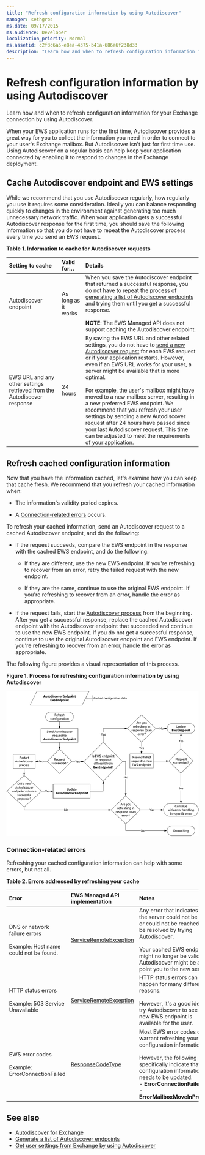 ```yaml
---
title: "Refresh configuration information by using Autodiscover"
manager: sethgros
ms.date: 09/17/2015
ms.audience: Developer
localization_priority: Normal
ms.assetid: c2f3c6a5-e8ea-4375-b41a-686a6f238d33
description: "Learn how and when to refresh configuration information for your Exchange connection by using Autodiscover."
---
```


# Refresh configuration information by using Autodiscover

Learn how and when to refresh configuration information for your Exchange connection by using Autodiscover.
  
When your EWS application runs for the first time, Autodiscover provides a great way for you to collect the information you need in order to connect to your user's Exchange mailbox. But Autodiscover isn't just for first time use. Using Autodiscover on a regular basis can help keep your application connected by enabling it to respond to changes in the Exchange deployment.
  
## Cache Autodiscover endpoint and EWS settings
<a name="bk_CacheSettings"> </a>

While we recommend that you use Autodiscover regularly, how regularly you use it requires some consideration. Ideally you can balance responding quickly to changes in the environment against generating too much unnecessary network traffic. When your application gets a successful Autodiscover response for the first time, you should save the following information so that you do not have to repeat the Autodiscover process every time you send an EWS request.
  
**Table 1. Information to cache for Autodiscover requests**

|**Setting to cache**|**Valid for…**|**Details**|
|:-----|:-----|:-----|
|Autodiscover endpoint  <br/> |As long as it works  <br/> |When you save the Autodiscover endpoint that returned a successful response, you do not have to repeat the process of [generating a list of Autodiscover endpoints](how-to-generate-a-list-of-autodiscover-endpoints.md) and trying them until you get a successful response.<br/><br/> **NOTE**: The EWS Managed API does not support caching the Autodiscover endpoint.           |
|EWS URL and any other settings retrieved from the Autodiscover response  <br/> |24 hours  <br/> |By saving the EWS URL and other related settings, you do not have to [send a new Autodiscover request](how-to-get-user-settings-from-exchange-by-using-autodiscover.md) for each EWS request or if your application restarts. However, even if an EWS URL works for your user, a server might be available that is more optimal.<br/><br/> For example, the user's mailbox might have moved to a new mailbox server, resulting in a new preferred EWS endpoint. We recommend that you refresh your user settings by sending a new Autodiscover request after 24 hours have passed since your last Autodiscover request. This time can be adjusted to meet the requirements of your application.  <br/> |
   
## Refresh cached configuration information
<a name="bk_RefreshConfig"> </a>

Now that you have the information cached, let's examine how you can keep that cache fresh. We recommend that you refresh your cached information when:
  
- The information's validity period expires.
    
- A [Connection-related errors](#bk_ConnectionErrors) occurs. 
    
To refresh your cached information, send an Autodiscover request to a cached Autodiscover endpoint, and do the following:
  
- If the request succeeds, compare the EWS endpoint in the response with the cached EWS endpoint, and do the following:
    
  - If they are different, use the new EWS endpoint. If you're refreshing to recover from an error, retry the failed request with the new endpoint.
    
  - If they are the same, continue to use the original EWS endpoint. If you're refreshing to recover from an error, handle the error as appropriate.
    
- If the request fails, start the [Autodiscover process](autodiscover-for-exchange.md) from the beginning. After you get a successful response, replace the cached Autodiscover endpoint with the Autodiscover endpoint that succeeded and continue to use the new EWS endpoint. If you do not get a successful response, continue to use the original Autodiscover endpoint and EWS endpoint. If you're refreshing to recover from an error, handle the error as appropriate. 
    
The following figure provides a visual representation of this process.
  
**Figure 1. Process for refreshing configuration information by using Autodiscover**

![Schematic diagram showing how Autodiscover refreshes configuration information.](media/Ex15_Autodiscover_Refresh_Flowchart.png)
  
### Connection-related errors
<a name="bk_ConnectionErrors"> </a>

Refreshing your cached configuration information can help with some errors, but not all. 
  
**Table 2. Errors addressed by refreshing your cache**

|**Error**|**EWS Managed API implementation**|**Notes**|
|:-----|:-----|:-----|
|DNS or network failure errors<br/><br/> Example: Host name could not be found.  <br/> |[ServiceRemoteException](https://msdn.microsoft.com/library/Microsoft.Exchange.WebServices.Data.ServiceRemoteException.aspx) <br/> |Any error that indicates that the server could not be found or could not be reached might be resolved by trying Autodiscover. <br/><br/> Your cached EWS endpoint might no longer be valid, and Autodiscover might be able to point you to the new server.  <br/> |
|HTTP status errors<br/><br/> Example: 503 Service Unavailable  <br/> |[ServiceRemoteException](https://msdn.microsoft.com/library/Microsoft.Exchange.WebServices.Data.ServiceRemoteException.aspx) <br/> |HTTP status errors can happen for many different reasons.<br/><br/> However, it's a good idea to try Autodiscover to see if a new EWS endpoint is available for the user.  <br/> |
|EWS error codes <br/><br/> Example: ErrorConnectionFailed <br/> |[ResponseCodeType](web-service-reference/responsecode.md) <br/> | Most EWS error codes don't warrant refreshing your configuration information.<br/><br/> However, the following specifically indicate that the configuration information needs to be updated:<br/>- **ErrorConnectionFailed** <br/>- **ErrorMailboxMoveInProgress** <br/> |
   
## See also

- [Autodiscover for Exchange](autodiscover-for-exchange.md)  
- [Generate a list of Autodiscover endpoints](how-to-generate-a-list-of-autodiscover-endpoints.md)   
- [Get user settings from Exchange by using Autodiscover](how-to-get-user-settings-from-exchange-by-using-autodiscover.md)
    

